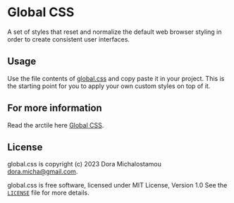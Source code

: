 # Global CSS

A set of styles that reset and normalize the default web browser styling in order to create consistent user interfaces.


## Usage

Use the file contents of [global.css](https://github.com/dora-micha/global-css/blob/main/global.css) and copy paste it in your project. 
This is the starting point for you to apply your own custom styles on top of it.


## For more information

Read the arctile here [Global CSS](https://dora.michalostamou.me/articles/global-css).

## License

global.css is copyright (c) 2023 Dora Michalostamou <dora.micha@gmail.com>.

global.css is free software, licensed under MIT License, Version 1.0
See the [`LICENSE`](LICENSE) file for more details.
